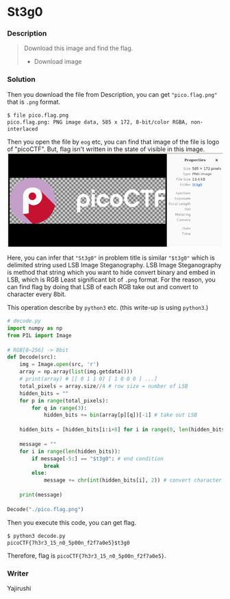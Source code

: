 # St3g0
### Description
> Download this image and find the flag.
> - Download image

### Solution
Then you download the file from Description, you can get `"pico.flag.png"` that is `.png` format.
```
$ file pico.flag.png
pico.flag.png: PNG image data, 585 x 172, 8-bit/color RGBA, non-interlaced
```
Then you open the file by `eog` etc, you can find that image of the file is logo of "picoCTF".
But, flag isn't written in the state of visible in this image.
![St3g0](St3g0.png)

Here, you can infer that `"St3g0"` in problem title is similar `"$t3g0"` which is delimited string used LSB Image Steganography.
LSB Image Steganography is method that string which you want to hide convert binary and embed in LSB, which is RGB Least significant bit of `.png` format.
For the reason, you can find flag by doing that LSB of each RGB take out and convert to character every 8bit.

This operation describe by `python3` etc. (this write-up is using `python3`.)
```python
# decode.py
import numpy as np
from PIL import Image

# RGB[0~256] -> 8bit
def Decode(src):
    img = Image.open(src, 'r')
    array = np.array(list(img.getdata()))
    # print(array) # [[ 0 1 1 0] [ 1 0 0 0 ] ...]
    total_pixels = array.size//4 # row size = number of LSB
    hidden_bits = ""
    for p in range(total_pixels):
        for q in range(3):
            hidden_bits += bin(array[p][q])[-1] # take out LSB

    hidden_bits = [hidden_bits[i:i+8] for i in range(0, len(hidden_bits), 8)] # take out every 8bit and save in list

    message = ""
    for i in range(len(hidden_bits)):
        if message[-5:] == "$t3g0": # end condition
            break
        else:
            message += chr(int(hidden_bits[i], 2)) # convert character from integer

    print(message)

Decode("./pico.flag.png")
```

Then you execute this code, you can get flag.
```
$ python3 decode.py
picoCTF{7h3r3_15_n0_5p00n_f2f7a0e5}$t3g0
```

Therefore, flag is `picoCTF{7h3r3_15_n0_5p00n_f2f7a0e5}`.

### Writer
Yajirushi